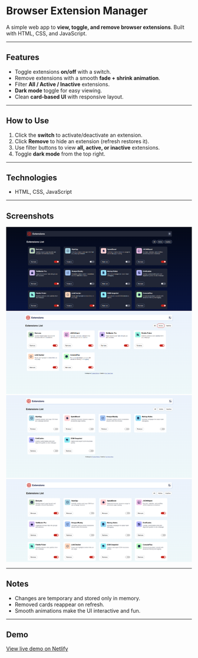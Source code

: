 # Browser Extension Manager

A simple web app to **view, toggle, and remove browser extensions**. Built with HTML, CSS, and JavaScript.

---

## Features
- Toggle extensions **on/off** with a switch.
- Remove extensions with a smooth **fade + shrink animation**.
- Filter **All / Active / Inactive** extensions.
- **Dark mode** toggle for easy viewing.
- Clean **card-based UI** with responsive layout.

---

## How to Use
1. Click the **switch** to activate/deactivate an extension.
2. Click **Remove** to hide an extension (refresh restores it).
3. Use filter buttons to view **all, active, or inactive** extensions.
4. Toggle **dark mode** from the top right.

---

## Technologies
- HTML, CSS, JavaScript

---
## Screenshots
<img src="Browser Extension Manager/assets/images/Screenshot1.png" alt="Browser Extension Manager Screenshot" width="600">
<img src="Browser Extension Manager/assets/images/Screenshot2.png" alt="Browser Extension Manager Screenshot" width="600">
<img src="Browser Extension Manager/assets/images/Screenshot3.png" alt="Browser Extension Manager Screenshot" width="600">
<img src="Browser Extension Manager/assets/images/Screenshot4.png" alt="Browser Extension Manager Screenshot" width="600">


---

## Notes
- Changes are temporary and stored only in memory.
- Removed cards reappear on refresh.
- Smooth animations make the UI interactive and fun.

---

## Demo
[View live demo on Netlify](https://your-netlify-link.netlify.app)

